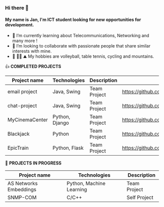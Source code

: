 ### Hi there 👋

#### My name is Jan, I'm ICT student looking for new opportunities for development.
 
- 🌱 I’m currently learning about Telecommunications, Networking and many more ! 
- 👯 I’m looking to collaborate with passionate people that share similar interests with mine.
- :volleyball: :biking_man: :mountain: My hobbies are volleyball, table tennis, cycling and mountains.

:+1: **COMPLETED PROJECTS**

| Project name  | Technologies | Description | Link | 
| ------------- | ------------- | ------------- | ------------- | 
| email project  | Java, Swing  | Team Project | https://github.com/janek1842/University_Scripts/tree/Java/PocztaFINAL |
| chat-project  | Java, Swing  | Team Project | https://github.com/janek1842/chat-project |
| MyCinemaCenter  | Python, Django  | Team Project | https://github.com/janek1842/Blackjack | 
| Blackjack  | Python  | Team Project | https://github.com/janek1842/Blackjack | 
| EpicTrain  | Python, Flask  | Team Project | https://github.com/janek1842/EpicTrain | 

:muscle: **PROJECTS IN PROGRESS**

| Project name  | Technologies | Description | 
| ------------- | ------------- | ------------- | 
| AS Networks Embeddings  | Python, Machine Learning  | Team Project |
| SNMP-COM  | C/C++  | Self Project |
